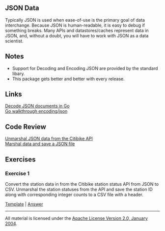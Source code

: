 ## JSON Data

Typically JSON is used when ease-of-use is the primary goal of data interchange. Because JSON is human-readable, it is easy to debug if something breaks.  Many APIs and datastores/caches represent data in JSON, and, without a doubt, you will have to work with JSON as a data scientist.  

## Notes

* Support for Decoding and Encoding JSON are provided by the standard libary.
* This package gets better and better with every release.

## Links

[Decode JSON documents in Go](http://www.goinggo.net/2014/01/decode-json-documents-in-go.html)  
[Go walkthrough encoding/json](https://medium.com/@benbjohnson/go-walkthrough-encoding-json-package-9681d1d37a8f#.22rr9e3w4)

## Code Review

[Unmarshal JSON data from the Citibike API](example1/example1.go)   
[Marshal data and save a JSON file](example2/example2.go)   

## Exercises

### Exercise 1

Convert the station data in from the Citibike station status API from JSON to CSV.  Unmarshal the station statuses from the API and save the station ID along with corresponding integer counts to a CSV file with a header.

[Template](exercises/template1/template1.go) | 
[Answer](exercises/exercise1/exercise1.go)

___
All material is licensed under the [Apache License Version 2.0, January 2004](http://www.apache.org/licenses/LICENSE-2.0).
